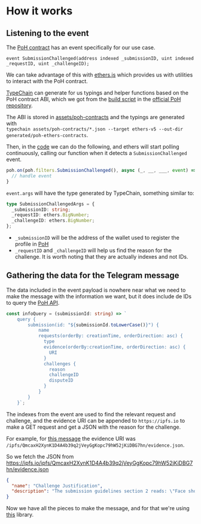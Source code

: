 # How it works

## Listening to the event

The [PoH contract](https://github.com/Proof-Of-Humanity/Proof-Of-Humanity/blob/master/contracts/ProofOfHumanity.sol#L199)
has an event specifically for our use case.

```Solidity
event SubmissionChallenged(address indexed _submissionID, uint indexed _requestID, uint _challengeID);
```

We can take advantage of this with [ethers.js](https://github.com/ethers-io/ethers.js "ethers.js' GitHub")
which provides us with utilities to interact with the PoH contract.

[TypeChain](https://github.com/ethereum-ts/TypeChain)
can generate for us typings and helper functions based on the PoH contract ABI,
which we got from the [build script](https://github.com/Proof-Of-Humanity/Proof-Of-Humanity/blob/master/package.json#L19 "PoH build script")
in the [official PoH repository](https://github.com/Proof-Of-Humanity/Proof-Of-Humanity).

The ABI is stored in [assets/poh-contracts](assets/poh-contracts "ABI source folder") and the typings are generated with  
`typechain assets/poh-contracts/*.json --target ethers-v5 --out-dir generated/poh-ethers-contracts`.

Then, in the [code](https://github.com/masch/poh-events-bot/blob/main/src/start.ts#L21)
we can do the following, and ethers will start polling continuously,
calling our function when it detects a `SubmissionChallenged` event.

```typescript
poh.on(poh.filters.SubmissionChallenged(), async (_, __, ___, event) => {
  // handle event
}
```

`event.args` will have the type generated by TypeChain, something similar to:

```typescript
type SubmissionChallengedArgs = {
  _submissionID: string;
  _requestID: ethers.BigNumber;
  _challengeID: ethers.BigNumber;
};
```

- `_submissionID` will be the address of the wallet used to register the profile in [PoH](https://www.proofofhumanity.id "Proof of Humanity website")
- `_requestID` and `_challengeID` will help us find the reason for the challenge. It is worth noting that they are actually indexes and not IDs.

## Gathering the data for the Telegram message

The data included in the event payload is nowhere near what we need to make the message with the information we want,
but it does include de IDs to query the [PoH API](https://thegraph.com/explorer/subgraph/kleros/proof-of-humanity-mainnet "Proof of Humanity GraphQL playground").

```typescript
const infoQuery = (submissionId: string) => `
    query {
        submission(id: "${submissionId.toLowerCase()}") {
            name
            requests(orderBy: creationTime, orderDirection: asc) {
              type
              evidence(orderBy:creationTime, orderDirection: asc) {
                URI
              }
              challenges {
                reason
                challengeID
                disputeID
              }
            }
        }
    }`;
```

The indexes from the event are used to find the relevant request and challenge, and the evidence URI can be appended to
`https://ipfs.io` to make a GET request and get a JSON with the reason for the challenge.

For example, for [this message](https://t.me/PoHChallenges/113 "Example message") the evidence URI was `/ipfs/QmcaxH2XynK1D4A4b39q2jVeyGgKopc79hW52jKiDBG7hn/evidence.json`.

So we fetch the JSON from https://ipfs.io/ipfs/QmcaxH2XynK1D4A4b39q2jVeyGgKopc79hW52jKiDBG7hn/evidence.json

```json
{
  "name": "Challenge Justification",
  "description": "The submission guidelines section 2 reads: \"Face should not be covered under heavy make-up, large piercings or masks hindering the visibility of facial features\"\nand also that \n\"It cannot include special items worn only on special occasions that can, voluntarily or involuntarily, distract humans or algorithms from being able to detect identical faces.\"\nSection 4 reads: \"Lighting conditions and recording device quality should be sufficient to discern facial features and characters composing the Ethereum address displayed.\"\n\nSubmitter has what it looks like a bandage covering part of her nose both in photo and video, this clearly hinders the visibility of facial features which violates section 2.\nBoth picture and video are of poor quality, picture is grained and pixelated and the video lightning conditions are quite dark, such that the submitter has almost half of her face obscured by shadow which clearly violates section 4.\nSuch poor quality entries should not be accepted into the registry."
}
```

Now we have all the pieces to make the message, and for that we're using [this](https://core.telegram.org/bots/api#sendmessage)
library.
